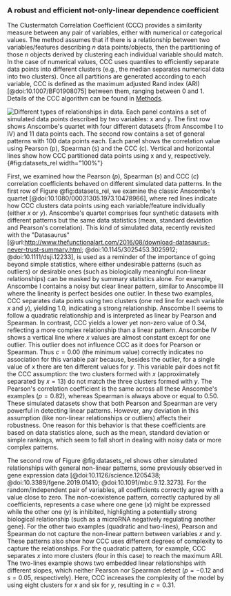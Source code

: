### A robust and efficient not-only-linear dependence coefficient

The Clustermatch Correlation Coefficient (CCC) provides a similarity measure between any pair of variables, either with numerical or categorical values.
The method assumes that if there is a relationship between two variables/features describing $n$ data points/objects, then the partitioning of those $n$ objects derived by clustering each individual variable should match.
In the case of numerical values, CCC uses quantiles to efficiently separate data points into different clusters (e.g., the median separates numerical data into two clusters).
Once all partitions are generated according to each variable, CCC is defined as the maximum adjusted Rand index (ARI) [@doi:10.1007/BF01908075] between them, ranging between 0 and 1.
Details of the CCC algorithm can be found in [Methods](#sec:ccc_algo).


![
**Different types of relationships in data.**
Each panel contains a set of simulated data points described by two variables: $x$ and $y$.
The first row shows Anscombe's quartet with four different datasets (from Anscombe I to IV) and 11 data points each.
The second row contains a set of general patterns with 100 data points each.
Each panel shows the correlation value using Pearson ($p$), Spearman ($s$) and the CCC ($c$).
Vertical and horizontal lines show how CCC partitioned data points using $x$ and $y$, respectively.
](images/intro/relationships.svg "Different types of relationships in data"){#fig:datasets_rel width="100%"}


First, we examined how the Pearson ($p$), Spearman ($s$) and CCC ($c$) correlation coefficients behaved on different simulated data patterns.
In the first row of Figure @fig:datasets_rel, we examine the classic Anscombe's quartet [@doi:10.1080/00031305.1973.10478966], where red lines indicate how CCC clusters data points using each variable/feature individually (either $x$ or $y$).
Anscombe's quartet comprises four synthetic datasets with different patterns but the same data statistics (mean, standard deviation and Pearson's correlation).
This kind of simulated data, recently revisited with the "Datasaurus" [@url:http://www.thefunctionalart.com/2016/08/download-datasaurus-never-trust-summary.html; @doi:10.1145/3025453.3025912; @doi:10.1111/dsji.12233], is used as a reminder of the importance of going beyond simple statistics, where either undesirable patterns (such as outliers) or desirable ones (such as biologically meaningful non-linear relationships) can be masked by summary statistics alone.
For example, Anscombe I contains a noisy but clear linear pattern, similar to Anscombe III where the linearity is perfect besides one outlier.
In these two examples, CCC separates data points using two clusters (one red line for each variable $x$ and $y$), yielding 1.0, indicating a strong relationship.
Anscombe II seems to follow a quadratic relationship and is interpreted as linear by Pearson and Spearman.
In contrast, CCC yields a lower yet non-zero value of 0.34, reflecting a more complex relationship than a linear pattern.
Anscombe IV shows a vertical line where $x$ values are almost constant except for one outlier.
This outlier does not influence CCC as it does for Pearson or Spearman.
Thus $c=0.00$ (the minimum value) correctly indicates no association for this variable pair because, besides the outlier, for a single value of $x$ there are ten different values for $y$.
This variable pair does not fit the CCC assumption: the two clusters formed with $x$ (approximately separated by $x=13$) do not match the three clusters formed with $y$.
The Pearson's correlation coefficient is the same across all these Anscombe's examples ($p=0.82$), whereas Spearman is always above or equal to 0.50.
These simulated datasets show that both Pearson and Spearman are very powerful in detecting linear patterns.
However, any deviation in this assumption (like non-linear relationships or outliers) affects their robustness.
One reason for this behavior is that these coefficients are based on data statistics alone, such as the mean, standard deviation or simple rankings, which seem to fall short in dealing with noisy data or more complex patterns.


The second row of Figure @fig:datasets_rel shows other simulated relationships with general non-linear patterns, some previously observed in gene expression data [@doi:10.1126/science.1205438; @doi:10.3389/fgene.2019.01410; @doi:10.1091/mbc.9.12.3273].
For the random/independent pair of variables, all coefficients correctly agree with a value close to zero.
The non-coexistence pattern, correctly captured by all coefficients, represents a case where one gene ($x$) might be expressed while the other one ($y$) is inhibited, highlighting a potentially strong biological relationship (such as a microRNA negatively regulating another gene).
For the other two examples (quadratic and two-lines), Pearson and Spearman do not capture the non-linear pattern between variables $x$ and $y$.
These patterns also show how CCC uses different degrees of complexity to capture the relationships.
For the quadratic pattern, for example, CCC separates $x$ into more clusters (four in this case) to reach the maximum ARI.
The two-lines example shows two embedded linear relationships with different slopes, which neither Pearson nor Spearman detect ($p=-0.12$ and $s=0.05$, respectively).
Here, CCC increases the complexity of the model by using eight clusters for $x$ and six for $y$, resulting in $c=0.31$.
